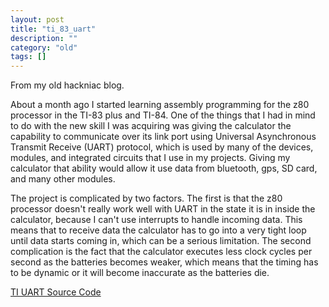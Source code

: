 ```yaml
---
layout: post
title: "ti_83_uart"
description: ""
category: "old"
tags: []
---
```



From my old hackniac blog.

About a month ago I started learning assembly programming for the z80 processor in the TI-83 plus and TI-84. One of the things that I had in mind to do with the new skill I was acquiring was giving the calculator the capability to communicate over its link port using Universal Asynchronous Transmit Receive (UART) protocol, which is used by many of the devices, modules, and integrated circuits that I use in my projects. Giving my calculator that ability would allow it use data from bluetooth, gps, SD card, and many other modules.

The project is complicated by two factors. The first is that the z80 processor doesn't really work well with UART in the state it is in inside the calculator, because I can't use interrupts to handle incoming data. This means that to receive data the calculator has to go into a very tight loop until data starts coming in, which can be a serious limitation. The second complication is the fact that the calculator executes less clock cycles per second as the batteries becomes weaker, which means that the timing has to be dynamic or it will become inaccurate as the batteries die.

[TI UART Source Code](http://www.hackniac.com/uploads/code/ti_83_plus_uart/)
